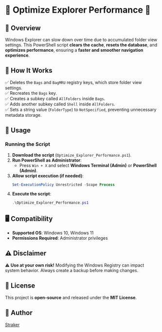 # 🚀 Optimize Explorer Performance 🚀

## 📌 Overview
Windows Explorer can slow down over time due to accumulated folder view settings. This PowerShell script **clears the cache**, **resets the database**, and **optimizes performance**, ensuring a **faster and smoother navigation experience**.

## 🔧 How It Works
✅ Deletes the `Bags` and `BagMRU` registry keys, which store folder view settings.  
✅ Recreates the `Bags` key.  
✅ Creates a subkey called `AllFolders` inside `Bags`.  
✅ Adds another subkey called `Shell` inside `AllFolders`.  
✅ Sets a string value (`FolderType`) to `NotSpecified`, preventing unnecessary metadata storage.  

## 🚀 Usage
### Running the Script
1. **Download the script** (`Optimize_Explorer_Performance.ps1`).
2. **Run PowerShell as Administrator**:
   - Press `Win + X` and select **Windows Terminal (Admin)** or **PowerShell (Admin)**.
3. **Allow script execution (if needed)**:
   ```powershell
   Set-ExecutionPolicy Unrestricted -Scope Process
   ```
4. **Execute the script**:
   ```powershell
   .\Optimize_Explorer_Performance.ps1
   ```

## 🖥️ Compatibility
- **Supported OS**: Windows 10, Windows 11  
- **Permissions Required**: Administrator privileges  

## ⚠️ Disclaimer
⚠️ **Use at your own risk!** Modifying the Windows Registry can impact system behavior. Always create a backup before making changes.

## 📜 License
This project is **open-source** and released under the **MIT License**.

## 👤 Author
[Straker](https://github.com/strakerbit)
